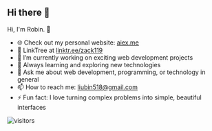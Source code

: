 ## Hi there 👋

<!--
**zack119/zack119** is a ✨ _special_ ✨ repository because its `README.md` (this file) appears on your GitHub profile.

Here are some ideas to get you started:

- 🔭 I’m currently working on ...
- 🌱 I’m currently learning ...
- 👯 I’m looking to collaborate on ...
- 🤔 I’m looking for help with ...
- 💬 Ask me about ...
- 📫 How to reach me: ...
- 😄 Pronouns: ...
- ⚡ Fun fact: ...
-->

Hi, I'm Robin. 👋

- 🌐 Check out my personal website: [aiex.me](https://aiex.me)
- 🎄 LinkTree at [linktr.ee/zack119](https://linktr.ee/zack119)
- 🔭 I’m currently working on exciting web development projects
- 🌱 Always learning and exploring new technologies
- 💬 Ask me about web development, programming, or technology in general
- 📫 How to reach me: [liubin518@gmail.com](mailto:liubin518@gmail.com)
- ⚡ Fun fact: I love turning complex problems into simple, beautiful interfaces

![visitors](https://visitor-badge.laobi.icu/badge?page_id=zack119)
